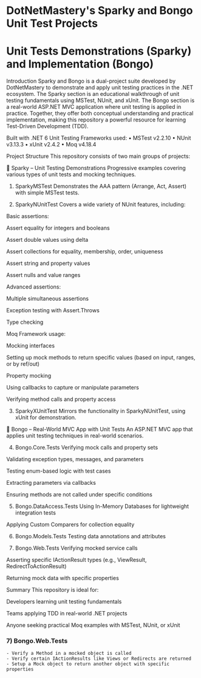 # DotNetMastery's Sparky and Bongo Unit Test Projects
# Unit Tests Demonstrations (Sparky) and Implementation (Bongo)

Introduction
Sparky and Bongo is a dual-project suite developed by DotNetMastery to demonstrate and apply unit testing practices in the .NET ecosystem. The Sparky section is an educational walkthrough of unit testing fundamentals using MSTest, NUnit, and xUnit. The Bongo section is a real-world ASP.NET MVC application where unit testing is applied in practice. Together, they offer both conceptual understanding and practical implementation, making this repository a powerful resource for learning Test-Driven Development (TDD).

Built with .NET 6
Unit Testing Frameworks used:
• MSTest v2.2.10
• NUnit v3.13.3
• xUnit v2.4.2
• Moq v4.18.4

Project Structure
This repository consists of two main groups of projects:

🔹 Sparky – Unit Testing Demonstrations
Progressive examples covering various types of unit tests and mocking techniques.

1. SparkyMSTest
Demonstrates the AAA pattern (Arrange, Act, Assert) with simple MSTest tests.

2. SparkyNUnitTest
Covers a wide variety of NUnit features, including:

Basic assertions:

Assert equality for integers and booleans

Assert double values using delta

Assert collections for equality, membership, order, uniqueness

Assert string and property values

Assert nulls and value ranges

Advanced assertions:

Multiple simultaneous assertions

Exception testing with Assert.Throws

Type checking

Moq Framework usage:

Mocking interfaces

Setting up mock methods to return specific values (based on input, ranges, or by ref/out)

Property mocking

Using callbacks to capture or manipulate parameters

Verifying method calls and property access

3. SparkyXUnitTest
Mirrors the functionality in SparkyNUnitTest, using xUnit for demonstration.

🔹 Bongo – Real-World MVC App with Unit Tests
An ASP.NET MVC app that applies unit testing techniques in real-world scenarios.

4. Bongo.Core.Tests
Verifying mock calls and property sets

Validating exception types, messages, and parameters

Testing enum-based logic with test cases

Extracting parameters via callbacks

Ensuring methods are not called under specific conditions

5. Bongo.DataAccess.Tests
Using In-Memory Databases for lightweight integration tests

Applying Custom Comparers for collection equality

6. Bongo.Models.Tests
Testing data annotations and attributes

7. Bongo.Web.Tests
Verifying mocked service calls

Asserting specific IActionResult types (e.g., ViewResult, RedirectToActionResult)

Returning mock data with specific properties

Summary
This repository is ideal for:

Developers learning unit testing fundamentals

Teams applying TDD in real-world .NET projects

Anyone seeking practical Moq examples with MSTest, NUnit, or xUnit
### 7) Bongo.Web.Tests
	- Verify a Method in a mocked object is called
	- Verify certain IActionResults like Views or Redirects are returned
	- Setup a Mock object to return another object with specific properties
